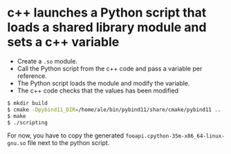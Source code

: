 # c++ launches a Python script that loads a shared library module and sets a c++ variable

- Create a `.so` module.
- Call the Python script from the c++ code and pass a variable per reference.
- The Python script loads the module and modify the variable.
- The c++ code checks that the values has been modified

~~~.sh
$ mkdir build
$ cmake -Dpybind11_DIR=/home/ale/bin/pybind11/share/cmake/pybind11 ..
$ make
$ ./scripting
~~~

For now, you have to copy the generated `fooapi.cpython-35m-x86_64-linux-gnu.so` file next to the python script.
